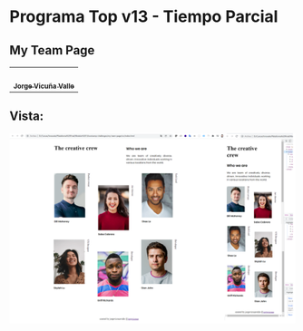 # Programa Top v13 - Tiempo Parcial

## My Team Page

<table>
  <tr>
      <td >
      <a href="https://jorge-vicuna.gitlab.io/jorge-vicuna/">
        <img src="https://jorge-vicuna.gitlab.io/jorge-vicuna/static/media/avatar.272f0e79.jpg" width="100px;" alt=""/>
        <br />
        <sub><b>Jorge Vicuña Valle</b></sub>
      </a>
    </td>
</Table>

## Vista:

<img src="./captura/vista1.png" width="1000px;" alt=""/>
